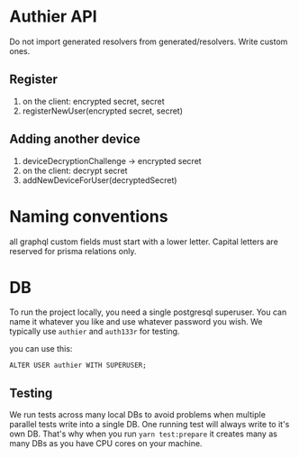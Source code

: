 # Authier API

Do not import generated resolvers from generated/resolvers. Write custom ones.

## Register

1. on the client: encrypted secret, secret
2. registerNewUser(encrypted secret, secret)

## Adding another device

1. deviceDecryptionChallenge -> encrypted secret
2. on the client: decrypt secret
3. addNewDeviceForUser(decryptedSecret)

# Naming conventions

all graphql custom fields must start with a lower letter. Capital letters are reserved for prisma relations only.

# DB

To run the project locally, you need a single postgresql superuser. You can name it whatever you like and use whatever password you wish.
We typically use `authier` and `auth133r` for testing.

you can use this:

```
ALTER USER authier WITH SUPERUSER;
```

## Testing

We run tests across many local DBs to avoid problems when multiple parallel tests write into a single DB.
One running test will always write to it's own DB. That's why when you run `yarn test:prepare` it creates many as many DBs as you have CPU cores on your machine.
